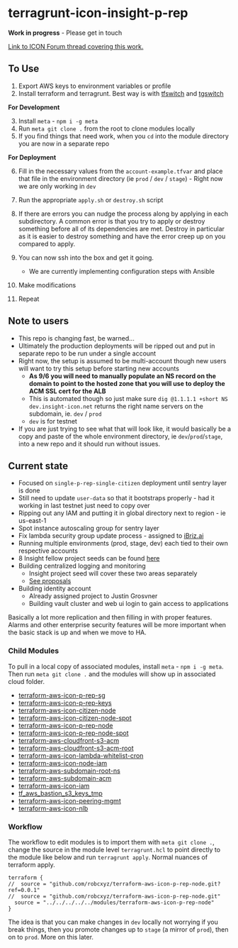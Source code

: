 # terragrunt-icon-insight-p-rep

**Work in progress** - Please get in touch 

[Link to ICON Forum thread covering this work.](https://forum.icon.community/t/automated-terraform-deployments/113)


## To Use 

1. Export AWS keys to environment variables or profile 
2. Install terraform and terragrunt. Best way is with [tfswitch](https://github.com/warrensbox/terraform-switcher) and [tgswitch](https://github.com/warrensbox/tgswitch)

**For Development** 

3. Install `meta` - `npm i -g meta` 
4. Run `meta git clone .` from the root to clone modules locally 
5. If you find things that need work, when you `cd` into the module directory you are now in a separate repo

**For Deployment** 

6. Fill in the necessary values from the `account-example.tfvar` and place that file in the environment directory 
(ie `prod` / `dev` / `stage`) - Right now we are only working in `dev`
7. Run the appropriate `apply.sh` or `destroy.sh` script 
8. If there are errors you can nudge the process along by applying in each subdirectory. A common error is 
that you try to apply or destroy something before all of its dependencies are met. Destroy in particular as 
it is easier to destroy something and have the error creep up on you compared to apply. 

7. You can now ssh into the box and get it going.  
    - We are currently implementing configuration steps with Ansible 
8. Make modifications
9. Repeat

## Note to users 

- This repo is changing fast, be warned...
- Ultimately the production deployments will be ripped out and put in separate repo to be run under a single account
- Right now, the setup is assumed to be multi-account though new users will want to try this setup before starting 
new accounts 
    - **As 9/6 you will need to manually populate an NS record on the domain to point to the hosted zone that you will 
    use to deploy the ACM SSL cert for the ALB** 
    - This is automated though so just make sure `dig @1.1.1.1 +short NS dev.insight-icon.net` returns the right name 
    servers on the subdomain, ie. `dev` / `prod`
    - `dev` is for testnet 
- If you are just trying to see what that will look like, it would basically be a copy and paste of the whole environment 
directory, ie `dev`/`prod`/`stage`, into a new repo and it should run without issues. 


## Current state 

- Focused on `single-p-rep-single-citizen` deployment until sentry layer is done 
- Still need to update `user-data` so that it bootstraps properly - had it working in last testnet just need to copy over
- Ripping out any IAM and putting it in global directory next to region - ie us-east-1
- Spot instance autoscaling group for sentry layer 
- Fix lambda security group update process - assigned to [iBriz.ai](http://ibriz.ai/)   
- Running multiple environments (prod, stage, dev) each tied to their own respective accounts 
- 8 Insight fellow project seeds can be found [here](https://docs.insight-icon.net/index.html)
- Building centralized logging and monitoring 
    - Insight project seed will cover these two areas separately
    - [See proposals](https://docs.insight-icon.net/insight-icon-project-seeds/index-project-seeds.html)
- Building identity account 
    - Already assigned project to Justin Grosvner 
    - Building vault cluster and web ui login to gain access to applications 
 
 Basically a lot more replication and then filling in with proper features. Alarms and other enterprise security features
 will be more important when the basic stack is up and when we move to HA. 

### Child Modules 

To pull in a local copy of associated modules, install `meta` - `npm i -g meta`. Then run `meta git clone .` and the 
modules will show up in associated cloud folder. 

- [terraform-aws-icon-p-rep-sg](https://github.com/robc-io/terraform-aws-icon-p-rep-sg)
- [terraform-aws-icon-p-rep-keys](https://github.com/robc-io/terraform-aws-icon-p-rep-keys)
- [terraform-aws-icon-citizen-node](https://github.com/robc-io/terraform-aws-icon-citizen-node)
- [terraform-aws-icon-citizen-node-spot](https://github.com/robc-io/terraform-aws-icon-citizen-node-spot)
- [terraform-aws-icon-p-rep-node](https://github.com/robc-io/terraform-aws-icon-p-rep-node)
- [terraform-aws-icon-p-rep-node-spot](https://github.com/robc-io/terraform-aws-icon-p-rep-node-spot)
- [terraform-aws-cloudfront-s3-acm](https://github.com/robc-io/terraform-aws-cloudfront-s3-acm)
- [terraform-aws-cloudfront-s3-acm-root](https://github.com/robc-io/terraform-aws-cloudfront-s3-acm-root)
- [terraform-aws-icon-lambda-whitelist-cron](https://github.com/robc-io/terraform-aws-icon-lambda-whitelist-cron)
- [terraform-aws-icon-node-iam](https://github.com/robc-io/terraform-aws-icon-node-iam)
- [terraform-aws-subdomain-root-ns](https://github.com/robc-io/terraform-aws-subdomain-root-ns)
- [terraform-aws-subdomain-acm](https://github.com/robc-io/terraform-aws-subdomain-acm)
- [terraform-aws-icon-iam](https://github.com/robc-io/terraform-aws-icon-iam)
- [tf_aws_bastion_s3_keys_tmp](https://github.com/robc-io/tf_aws_bastion_s3_keys_tmp)
- [terraform-aws-icon-peering-mgmt](https://github.com/robc-io/terraform-aws-icon-peering-mgmt)
- [terraform-aws-icon-nlb](https://github.com/robc-io/terraform-aws-icon-nlb)

### Workflow 

The workflow to edit modules is to import them with `meta git clone .`, change the source in the module level 
`terragrunt.hcl` to point directly to the module like below and run `terragrunt apply`. Normal nuances of terraform 
apply. 

```
terraform {
//  source = "github.com/robcxyz/terraform-aws-icon-p-rep-node.git?ref=0.0.1"
//  source = "github.com/robcxyz/terraform-aws-icon-p-rep-node.git"
  source = "../../../../../modules/terraform-aws-icon-p-rep-node"
}
```

The idea is that you can make changes in `dev` locally not worrying if you break things, then you promote changes up to 
`stage` (a mirror of `prod`), then on to `prod`. More on this later. 


